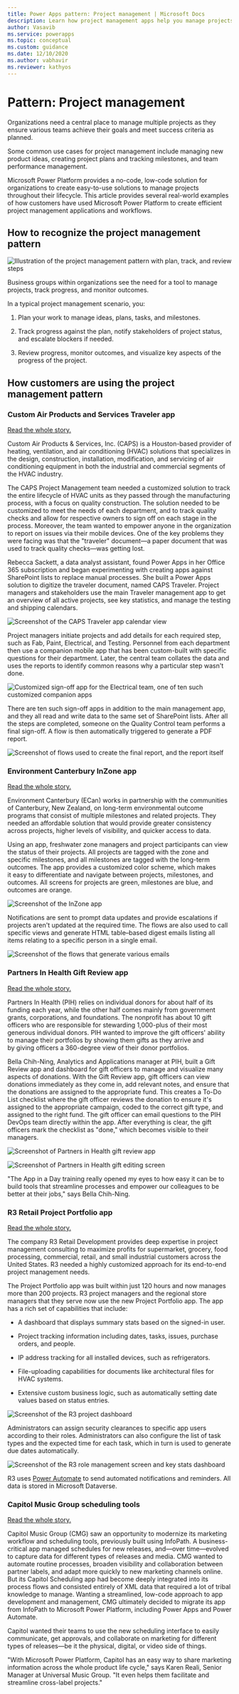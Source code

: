 ```yaml
---
title: Power Apps pattern: Project management | Microsoft Docs
description: Learn how project management apps help you manage projects to ensure teams achieve their goals and meet success criteria as planned.
author: Vasavib
ms.service: powerapps
ms.topic: conceptual
ms.custom: guidance
ms.date: 12/10/2020
ms.author: vabhavir
ms.reviewer: kathyos
---
```


# Pattern: Project management

<!--![Collage of project management app screenshots](media/project-management-collage.jpg "Collage of project management app screenshots")-->

Organizations need a central place to manage multiple projects as they ensure
various teams achieve their goals and meet success criteria as planned.

Some common use cases for project management include managing new product
ideas, creating project plans and tracking milestones, and team performance management.

Microsoft Power Platform provides a no-code, low-code solution for organizations to create
easy-to-use solutions to manage projects throughout their lifecycle. This article provides
several real-world examples of how customers have used Microsoft Power Platform to create
efficient project management applications and workflows.

## How to recognize the project management pattern

![Illustration of the project management pattern with plan, track, and review steps](media/project-management-illustration.png "Illustration of the project management pattern with plan, track, and review steps")

Business groups within organizations see the need for a tool to manage projects,
track progress, and monitor outcomes.

In a typical project management scenario, you:

1. Plan your work to manage ideas, plans, tasks, and milestones.

2. Track progress against the plan, notify stakeholders of project status, and escalate blockers if needed.

3. Review progress, monitor outcomes, and visualize key aspects of the progress of the project.

## How customers are using the project management pattern

### Custom Air Products and Services Traveler app

[Read the whole story.](https://powerapps.microsoft.com/blog/custom-air-products-services-manages-hvac-manufacturing-process-using-the-power-platform/)

Custom Air Products & Services, Inc. (CAPS) is a Houston-based provider of
heating, ventilation, and air conditioning (HVAC) solutions that specializes in
the design, construction, installation, modification, and servicing of air
conditioning equipment in both the industrial and commercial segments of the
HVAC industry.

The CAPS Project Management team needed a customized solution to track the
entire lifecycle of HVAC units as they passed through the manufacturing process,
with a focus on quality construction. The solution needed to be customized to
meet the needs of each department, and to track quality checks and allow for
respective owners to sign off on each stage in the process. Moreover, the team
wanted to empower anyone in the organization to report on issues via their
mobile devices. One of the key problems they were facing was that the "traveler"
document&mdash;a paper document that was used to track quality checks&mdash;was getting lost.

Rebecca Sackett, a data analyst assistant, found Power Apps in her Office
365 subscription and began experimenting with creating apps against SharePoint
lists to replace manual processes. She built a Power Apps solution to digitize the
traveler document, named CAPS Traveler. Project managers and stakeholders use the main Traveler management app to get an overview of all active projects, see key statistics, and manage the testing and shipping calendars.

![Screenshot of the CAPS Traveler app calendar view](media/CAPS-traveller-calendar.png "Screenshot of the CAPS Traveler app calendar view")

Project managers initiate projects and add details for each required step, such as Fab,
Paint, Electrical, and Testing. Personnel from each department then use a
companion mobile app that has been custom-built with specific questions for their
department. Later, the central team collates the data and uses the reports to
identify common reasons why a particular step wasn't done.

![Customized sign-off app for the Electrical team, one of ten such customized companion apps](media/CAPS-signoff-app.png "Customized sign-off app for the Electrical team, one of ten such customized companion apps*")

There are ten such sign-off apps in addition to the main management app, and they all
read and write data to the same set of SharePoint lists. After all the steps are
completed, someone on the Quality Control team performs a final sign-off. A
flow is then automatically triggered to generate a PDF report.

![Screenshot of flows used to create the final report, and the report itself](media/CAPS-pdf-report.png "Screenshot of flows used to create the final report, and the report itself")

### Environment Canterbury InZone app

[Read the whole story.](https://powerapps.microsoft.com/blog/environment-canterbury-speeds-up-outcome-tracking-with-the-power-platform/)

Environment Canterbury (ECan) works in partnership with the communities of
Canterbury, New Zealand, on long-term environmental outcome programs that consist of multiple
milestones and related projects. They needed an affordable solution that
would provide greater consistency across projects, higher levels of visibility,
and quicker access to data.

Using an app, freshwater zone managers and project participants can view the status of their projects.
All projects are tagged with the zone and specific milestones, and all
milestones are tagged with the long-term outcomes. The app provides a customized
color scheme, which makes it easy to differentiate and navigate between
projects, milestones, and outcomes. All screens for projects are green,
milestones are blue, and outcomes are orange.

![Screenshot of the InZone app](media/environment-canterbury-inzone-app.png "Screenshot of the InZone app")

Notifications are sent to prompt data updates and provide escalations if
projects aren't updated at the required time. The flows are also used to call
specific views and generate HTML table&ndash;based digest emails listing all items
relating to a specific person in a single email.

![Screenshot of the flows that generate various emails](media/environment-canterbury-email-flows.png "Screenshot of the flows that generate various emails")

### Partners In Health Gift Review app

[Read the whole story.](https://customers.microsoft.com/story/775258-partners-in-health-nonprofit-power-apps)

Partners In Health (PIH) relies on individual donors for about half of its
funding each year, while the other half comes mainly from government grants,
corporations, and foundations. The nonprofit has about 10 gift officers who are
responsible for stewarding 1,000-plus of their most generous individual donors. PIH
wanted to improve the gift officers' ability to manage their portfolios by
showing them gifts as they arrive and by giving officers a 360-degree view of
their donor portfolios.

Bella Chih-Ning, Analytics and Applications manager at PIH, built a Gift Review
app and dashboard for gift officers to manage and visualize many aspects of
donations. With the Gift Review app, gift officers can view donations
immediately as they come in, add relevant notes, and ensure that the donations are
assigned to the appropriate fund. This creates a To-Do List checklist where the
gift officer reviews the donation to ensure it's assigned to the appropriate
campaign, coded to the correct gift type, and assigned to the right fund. The
gift officer can email questions to the PIH DevOps team directly within the app.
After everything is clear, the gift officers mark the checklist as "done," which
becomes visible to their managers.

![Screenshot of Partners in Health gift review app](media/partners-in-health-gift-review-app.png "Screenshot of Partners in Health gift review app")

![Screenshot of Partners in Health gift editing screen](media/partners-in-health-edit-gift.png "Screenshot of Partners in Health gift editing screen")

"The App in a Day training really opened my eyes to how easy it can be to build
tools that streamline processes and empower our colleagues to be better at their
jobs," says Bella Chih-Ning.

### R3 Retail Project Portfolio app

[Read the whole story.](https://customers.microsoft.com/story/809496-r3-retail-development)

The company R3 Retail Development provides deep expertise in project management
consulting to maximize profits for supermarket, grocery, food processing,
commercial, retail, and small industrial customers across the United States. R3
needed a highly customized approach for its end-to-end project management needs.

The Project Portfolio app was built within just 120 hours and now manages more
than 200 projects. R3 project managers and the regional store managers that they
serve now use the new Project Portfolio app. The app has a rich set of
capabilities that include:

- A dashboard that displays summary stats based on the signed-in user.

- Project tracking information including dates, tasks, issues, purchase
    orders, and people.

- IP address tracking for all installed devices, such as refrigerators.

- File-uploading capabilities for documents like architectural files for HVAC
    systems.

- Extensive custom business logic, such as automatically setting date values
    based on status entries.

![Screenshot of the R3 project dashboard](media/r3-project-dashboard.png "Screenshot of the R3 project dashboard")

Administrators can assign security clearances to specific app users according to
their roles. Administrators can also configure the list of task types and
the expected time for each task, which in turn is used to generate due dates
automatically.

![Screenshot of the R3 role management screen and key stats dashboard](media/r3-role-management.png "Screenshot of the R3 role management screen and key stats dashboard")

R3 uses [Power Automate](https://flow.microsoft.com/) to send automated
notifications and reminders. All data is stored in Microsoft Dataverse.

### Capitol Music Group scheduling tools

[Read the whole story.](https://customers.microsoft.com/story/768079-capitol-records-media-entertainment-power-platform)

Capitol Music Group (CMG) saw an opportunity to modernize its marketing workflow
and scheduling tools, previously built using InfoPath. A business-critical app
managed schedules for new releases, and&mdash;over time&mdash;evolved to capture data for
different types of releases and media. CMG wanted to automate routine processes,
broaden visibility and collaboration between partner labels, and adapt more quickly to
new marketing channels online. But its Capitol Scheduling app had become deeply
integrated into its process flows and consisted entirely of XML data that
required a lot of tribal knowledge to manage. Wanting a streamlined, low-code
approach to app development and management, CMG ultimately decided to migrate
its app from InfoPath to Microsoft Power Platform, including Power Apps and
Power Automate.

Capitol wanted their teams to use the new scheduling interface to easily
communicate, get approvals, and collaborate on marketing for different types of
releases—be it the physical, digital, or video side of things.

"With Microsoft Power Platform, Capitol has an easy way to share marketing
information across the whole product life cycle," says Karen Reali, Senior Manager at
Universal Music Group. "It even helps them facilitate
and streamline cross-label projects."
